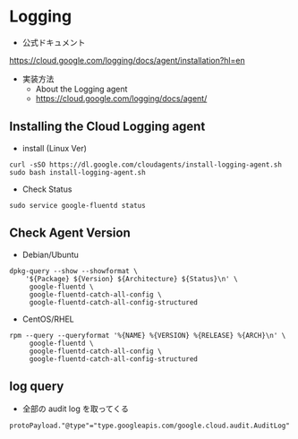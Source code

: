 # Logging

+ 公式ドキュメント

https://cloud.google.com/logging/docs/agent/installation?hl=en

+ 実装方法
  + About the Logging agent
  + https://cloud.google.com/logging/docs/agent/

## Installing the Cloud Logging agent 

+ install (Linux Ver)

```
curl -sSO https://dl.google.com/cloudagents/install-logging-agent.sh
sudo bash install-logging-agent.sh
```

+ Check Status

```
sudo service google-fluentd status
```

## Check Agent Version

+  Debian/Ubuntu

```
dpkg-query --show --showformat \
    '${Package} ${Version} ${Architecture} ${Status}\n' \
     google-fluentd \
     google-fluentd-catch-all-config \
     google-fluentd-catch-all-config-structured
```

+ CentOS/RHEL

```
rpm --query --queryformat '%{NAME} %{VERSION} %{RELEASE} %{ARCH}\n' \
     google-fluentd \
     google-fluentd-catch-all-config \
     google-fluentd-catch-all-config-structured
```


## log query

+ 全部の audit log を取ってくる

```
protoPayload."@type"="type.googleapis.com/google.cloud.audit.AuditLog"
```
